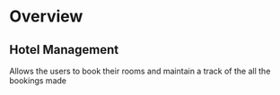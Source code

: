 # Overview

## Hotel Management

Allows the users to book their rooms and maintain a track of the all the bookings made

